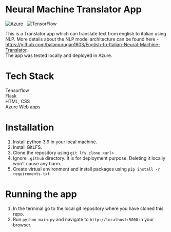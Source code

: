 # Neural Machine Translator App
[![Azure](https://badgen.net/badge/icon/azure?icon=azure&label)](https://azure.microsoft.com) &nbsp; ![TensorFlow](https://img.shields.io/badge/TensorFlow-%23FF6F00.svg?style=flat&logo=TensorFlow&logoColor=white&labelColor=545454)

This is a Translator app which can translate text from english to italian using NLP. More details about the NLP model architecture can be found here - https://github.com/balamurugan1603/English-to-Italian-Neural-Machine-Translator.
<br>The app was tested locally and deployed in Azure.

# Tech Stack
Tensorflow<br>
Flask<br>
HTML, CSS<br>
Azure Web apps

# Installation
1. Install python 3.9 in your local machine.
2. Install GitLFS.
3. Clone the repository using ```git lfs clone <url>```
4. Ignore ```.github``` directory. It is for deployment purpose. Deleting it locally won't cause any harm.
5. Create virtual environment and install packages using ```pip install -r requirements.txt```

# Running the app
1. In the terminal go to the local git repository where you have cloned this repo.
2. Run ```python main.py``` and navigate to ```http://localhost:5000``` in your browser.
